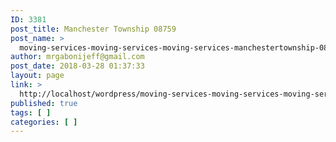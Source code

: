 ```yaml
---
ID: 3381
post_title: Manchester Township 08759
post_name: >
  moving-services-moving-services-moving-services-manchestertownship-08759
author: mrgabonijeff@gmail.com
post_date: 2018-03-28 01:37:33
layout: page
link: >
  http://localhost/wordpress/moving-services-moving-services-moving-services-manchestertownship-08759/
published: true
tags: [ ]
categories: [ ]
---
```

